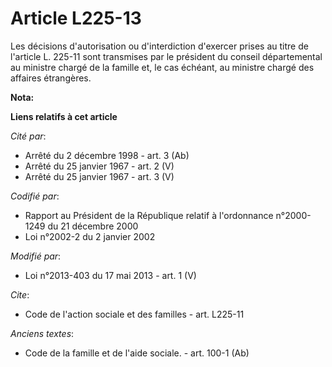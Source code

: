# Article L225-13

Les décisions d'autorisation ou d'interdiction d'exercer prises au titre de l'article L. 225-11 sont transmises par le
président du conseil départemental au ministre chargé de la famille et, le cas échéant, au ministre chargé des affaires
étrangères.

**Nota:**



**Liens relatifs à cet article**

_Cité par_:

  - Arrêté du 2 décembre 1998 - art. 3 (Ab)
  - Arrêté du 25 janvier 1967 - art. 2 (V)
  - Arrêté du 25 janvier 1967 - art. 3 (V)

_Codifié par_:

  - Rapport au Président de la République relatif à l'ordonnance n°2000-1249 du 21 décembre 2000
  - Loi n°2002-2 du 2 janvier 2002

_Modifié par_:

  - Loi n°2013-403 du 17 mai 2013 - art. 1 (V)

_Cite_:

  - Code de l'action sociale et des familles - art. L225-11

_Anciens textes_:

  - Code de la famille et de l'aide sociale. - art. 100-1 (Ab)
